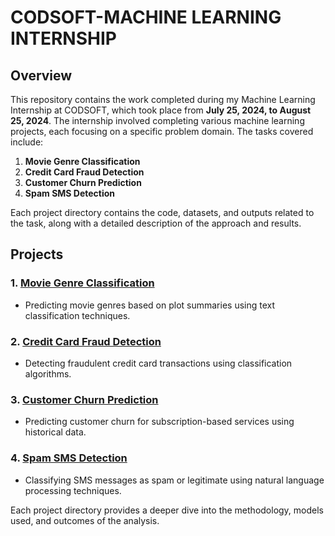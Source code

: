 # CODSOFT-MACHINE LEARNING INTERNSHIP

## Overview

This repository contains the work completed during my Machine Learning Internship at CODSOFT, which took place from **July 25, 2024, to August 25, 2024**. The internship involved completing various machine learning projects, each focusing on a specific problem domain. The tasks covered include:

1. **Movie Genre Classification**
2. **Credit Card Fraud Detection**
3. **Customer Churn Prediction**
4. **Spam SMS Detection**

Each project directory contains the code, datasets, and outputs related to the task, along with a detailed description of the approach and results.

## Projects

### 1. [Movie Genre Classification](Task_1_Movie_Genre_Classification/README.md)
   - Predicting movie genres based on plot summaries using text classification techniques.

### 2. [Credit Card Fraud Detection](Task_2_Credit_Card_Fraud_Detection/README.md)
   - Detecting fraudulent credit card transactions using classification algorithms.

### 3. [Customer Churn Prediction](Task_3_Customer_Churn_Prediction/README.md)
   - Predicting customer churn for subscription-based services using historical data.

### 4. [Spam SMS Detection](Task_4_Spam_SMS_Detection/README.md)
   - Classifying SMS messages as spam or legitimate using natural language processing techniques.

Each project directory provides a deeper dive into the methodology, models used, and outcomes of the analysis.
